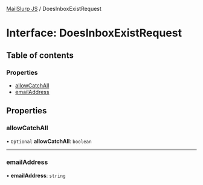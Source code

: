 [MailSlurp JS](../README.md) / DoesInboxExistRequest

# Interface: DoesInboxExistRequest

## Table of contents

### Properties

- [allowCatchAll](DoesInboxExistRequest.md#allowcatchall)
- [emailAddress](DoesInboxExistRequest.md#emailaddress)

## Properties

### allowCatchAll

• `Optional` **allowCatchAll**: `boolean`

___

### emailAddress

• **emailAddress**: `string`
